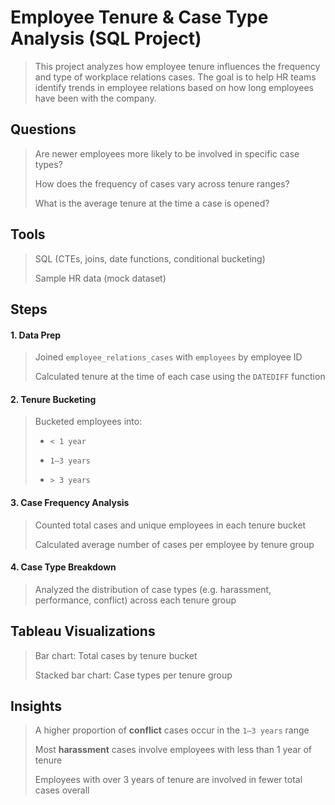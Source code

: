 # Employee Tenure & Case Type Analysis (SQL Project)
> This project analyzes how employee tenure influences the frequency and type of workplace relations cases. The goal is to help HR teams identify trends in employee relations based on how long employees have been with the company.

## Questions
> Are newer employees more likely to be involved in specific case types?
> 
> How does the frequency of cases vary across tenure ranges?
> 
> What is the average tenure at the time a case is opened?

## Tools
> SQL (CTEs, joins, date functions, conditional bucketing)
> 
> Sample HR data (mock dataset)

## Steps

#### 1. Data Prep
> Joined `employee_relations_cases` with `employees` by employee ID
> 
> Calculated tenure at the time of each case using the `DATEDIFF` function

#### 2. Tenure Bucketing
> Bucketed employees into:
> 
> - `< 1 year`
> 
> - `1–3 years`
> 
> - `> 3 years`

#### 3. Case Frequency Analysis
> Counted total cases and unique employees in each tenure bucket
> 
> Calculated average number of cases per employee by tenure group

#### 4. Case Type Breakdown
> Analyzed the distribution of case types (e.g. harassment, performance, conflict) across each tenure group

## Tableau Visualizations
> Bar chart: Total cases by tenure bucket
>
> Stacked bar chart: Case types per tenure group

## Insights
> A higher proportion of **conflict** cases occur in the `1–3 years` range
> 
> Most **harassment** cases involve employees with less than 1 year of tenure
> 
> Employees with over 3 years of tenure are involved in fewer total cases overall
